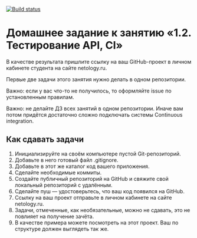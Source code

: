 [![Build status](https://ci.appveyor.com/api/projects/status/gpg2irwdgd7ra5x7?svg=true)](https://ci.appveyor.com/project/IvanaLavansk/qa-api-ci)

# Домашнее задание к занятию «1.2. Тестирование API, CI»
В качестве результата пришлите ссылку на ваш GitHub-проект в личном кабинете студента на сайте netology.ru.

Первые две задачи этого занятия нужно делать в одном репозитории.

Важно: если у вас что-то не получилось, то оформляйте issue по установленным правилам.

Важно: не делайте ДЗ всех занятий в одном репозитории. Иначе вам потом придётся достаточно сложно подключать системы Continuous integration.

## Как сдавать задачи
1. Инициализируйте на своём компьютере пустой Git-репозиторий.
2. Добавьте в него готовый файл .gitignore.
3. Добавьте в этот же каталог код вашего приложения.
4. Сделайте необходимые коммиты.
6. Создайте публичный репозиторий на GitHub и свяжите свой локальный репозиторий с удалённым.
7. Сделайте пуш — удостоверьтесь, что ваш код появился на GitHub.
8. Ссылку на ваш проект отправьте в личном кабинете на сайте netology.ru.
9. Задачи, отмеченные, как необязательные, можно не сдавать, это не повлияет на получение зачёта.
10. В качестве примера можете посмотреть на этот проект. Ваш по структуре должен выглядеть так же.